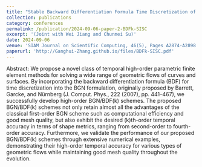 ```yaml
---
title: "Stable Backward Differentiation Formula Time Discretization of BGN-Based Parametric Finite Element Methods for Geometric Flows"
collection: publications
category: conferences
permalink: /publication/2024-09-06-paper-2-BDFk-SISC
excerpt: '(Joint with Wei Jiang and Chunmei Su)'
date: 2024-09-06
venue: 'SIAM Journal on Scientific Computing, 46(5), Pages A2874-A2898'
paperurl: 'http://Ganghui-Zhang.github.io/files/BDFk-SISC.pdf'
---
```


Abstract: We propose a novel class of temporal high-order parametric finite element methods for solving a wide range of geometric flows of curves and surfaces. By incorporating the backward differentiation formula (BDF) for time discretization into the BGN formulation, originally proposed by Barrett, Garcke, and Nürnberg (J. Comput. Phys., 222 (2007), pp. 441–467), we successfully develop high-order BGN/BDF\(k\) schemes. The proposed BGN/BDF\(k\) schemes not only retain almost all the advantages of the classical first-order BGN scheme such as computational efficiency and good mesh quality, but also exhibit the desired \(k\)th-order temporal accuracy in terms of shape metrics, ranging from second-order to fourth-order accuracy. Furthermore, we validate the performance of our proposed BGN/BDF\(k\) schemes through extensive numerical examples, demonstrating their high-order temporal accuracy for various types of geometric flows while maintaining good mesh quality throughout the evolution. 